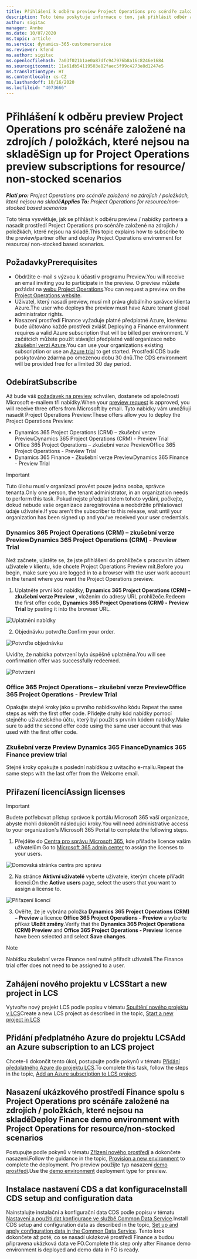 ```yaml
---
title: Přihlášení k odběru preview Project Operations pro scénáře založené na zdrojích / položkách, které nejsou na skladě
description: Toto téma poskytuje informace o tom, jak přihlásit odběr a nasadit Project Operations pro scénáře založené na zdrojích / položkách, které nejsou na skladě.
author: sigitac
manager: Annbe
ms.date: 10/07/2020
ms.topic: article
ms.service: dynamics-365-customerservice
ms.reviewer: kfend
ms.author: sigitac
ms.openlocfilehash: 7a03f021b1ae0a87dfc947976b8a16c8246e1684
ms.sourcegitcommit: 11a61db54119503e82faec5f99c4273e8d1247e5
ms.translationtype: HT
ms.contentlocale: cs-CZ
ms.lasthandoff: 10/16/2020
ms.locfileid: "4073666"
---
```

# <a name="sign-up-for-project-operations-preview-subscriptions-for-resource-non-stocked-scenarios"></a><span data-ttu-id="fca66-103">Přihlášení k odběru preview Project Operations pro scénáře založené na zdrojích / položkách, které nejsou na skladě</span><span class="sxs-lookup"><span data-stu-id="fca66-103">Sign up for Project Operations preview subscriptions for resource/ non-stocked scenarios</span></span>

<span data-ttu-id="fca66-104">_**Platí pro:** Project Operations pro scénáře založené na zdrojích / položkách, které nejsou na skladě_</span><span class="sxs-lookup"><span data-stu-id="fca66-104">_**Applies To:** Project Operations for resource/non-stocked based scenarios_</span></span>

<span data-ttu-id="fca66-105">Toto téma vysvětluje, jak se přihlásit k odběru preview / nabídky partnera a nasadit prostředí Project Operations pro scénáře založené na zdrojích / položkách, které nejsou na skladě.</span><span class="sxs-lookup"><span data-stu-id="fca66-105">This topic explains how to subscribe to the preview/partner offer and deploy Project Operations environment for resource/ non-stocked based scenarios.</span></span>

## <a name="prerequisites"></a><span data-ttu-id="fca66-106">Požadavky</span><span class="sxs-lookup"><span data-stu-id="fca66-106">Prerequisites</span></span>

- <span data-ttu-id="fca66-107">Obdržíte e-mail s výzvou k účasti v programu Preview.</span><span class="sxs-lookup"><span data-stu-id="fca66-107">You will receive an email inviting you to participate in the preview.</span></span> <span data-ttu-id="fca66-108">O preview můžete požádat na [webu Project Operations](https://dynamics.microsoft.com/en-us/project-operations/overview/).</span><span class="sxs-lookup"><span data-stu-id="fca66-108">You can request a preview on the [Project Operations website](https://dynamics.microsoft.com/en-us/project-operations/overview/).</span></span>
- <span data-ttu-id="fca66-109">Uživatel, který nasadí preview, musí mít práva globálního správce klienta Azure.</span><span class="sxs-lookup"><span data-stu-id="fca66-109">The user who deploys the preview must have Azure tenant global administrator rights.</span></span>
- <span data-ttu-id="fca66-110">Nasazení prostředí Finance vyžaduje platné předplatné Azure, kterému bude účtováno každé prostředí zvlášť.</span><span class="sxs-lookup"><span data-stu-id="fca66-110">Deploying a Finance environment requires a valid Azure subscription that will be billed per environment.</span></span> <span data-ttu-id="fca66-111">V začátcích můžete použít stávající předplatné vaší organizace nebo [zkušební verzi Azure](https://azure.microsoft.com/en-us/free/).</span><span class="sxs-lookup"><span data-stu-id="fca66-111">You can use your organizations existing subscription or use an [Azure trial](https://azure.microsoft.com/en-us/free/) to get started.</span></span> <span data-ttu-id="fca66-112">Prostředí CDS bude poskytováno zdarma po omezenou dobu 30 dnů.</span><span class="sxs-lookup"><span data-stu-id="fca66-112">The CDS environment will be provided free for a limited 30 day period.</span></span>

## <a name="subscribe"></a><span data-ttu-id="fca66-113">Odebírat</span><span class="sxs-lookup"><span data-stu-id="fca66-113">Subscribe</span></span>

<span data-ttu-id="fca66-114">Až bude váš [požadavek na preview](https://forms.office.com/FormsPro/Pages/ResponsePage.aspx?id=v4j5cvGGr0GRqy180BHbR56j8lZs0FdAvwT75_WNFyxUMkRDV1NYQU5TNjE2VjhKOVBUNVg2R0s1NC4u) schválen, dostanete od společnosti Microsoft e-mailem tři nabídky.</span><span class="sxs-lookup"><span data-stu-id="fca66-114">When your [preview request](https://forms.office.com/FormsPro/Pages/ResponsePage.aspx?id=v4j5cvGGr0GRqy180BHbR56j8lZs0FdAvwT75_WNFyxUMkRDV1NYQU5TNjE2VjhKOVBUNVg2R0s1NC4u) is approved, you will receive three offers from Microsoft by email.</span></span> <span data-ttu-id="fca66-115">Tyto nabídky vám umožňují nasadit Project Operations Preview:</span><span class="sxs-lookup"><span data-stu-id="fca66-115">These offers allow you to deploy the Project Operations Preview:</span></span>

- <span data-ttu-id="fca66-116">Dynamics 365 Project Operations (CRM) – zkušební verze Preview</span><span class="sxs-lookup"><span data-stu-id="fca66-116">Dynamics 365 Project Operations (CRM) - Preview Trial</span></span>
- <span data-ttu-id="fca66-117">Office 365 Project Operations – zkušební verze Preview</span><span class="sxs-lookup"><span data-stu-id="fca66-117">Office 365 Project Operations - Preview Trial</span></span>
- <span data-ttu-id="fca66-118">Dynamics 365 Finance - Zkušební verze Preview</span><span class="sxs-lookup"><span data-stu-id="fca66-118">Dynamics 365 Finance - Preview Trial</span></span>

> [!IMPORTANT]
> <span data-ttu-id="fca66-119">Tuto úlohu musí v organizaci provést pouze jedna osoba, správce tenanta.</span><span class="sxs-lookup"><span data-stu-id="fca66-119">Only one person, the tenant administrator, in an organization needs to perform this task.</span></span> <span data-ttu-id="fca66-120">Pokud nejste předplatitelem tohoto vydání, počkejte, dokud nebude vaše organizace zaregistrována a neobdržíte přihlašovací údaje uživatele.</span><span class="sxs-lookup"><span data-stu-id="fca66-120">If you aren't the subscriber to this release, wait until your organization has been signed up and you've received your user credentials.</span></span>

### <a name="dynamics-365-project-operations-crm---preview-trial"></a><span data-ttu-id="fca66-121">Dynamics 365 Project Operations (CRM) – zkušební verze Preview</span><span class="sxs-lookup"><span data-stu-id="fca66-121">Dynamics 365 Project Operations (CRM) - Preview Trial</span></span> 

<span data-ttu-id="fca66-122">Než začnete, ujistěte se, že jste přihlášeni do prohlížeče s pracovním účtem uživatele v klientu, kde chcete Project Operations Preview mít.</span><span class="sxs-lookup"><span data-stu-id="fca66-122">Before you begin, make sure you are logged in to a browser with the user work account in the tenant where you want the Project Operations preview.</span></span>

1. <span data-ttu-id="fca66-123">Uplatněte první kód nabídky, **Dynamics 365 Project Operations (CRM) – zkušební verze Preview** , vložením do adresy URL prohlížeče.</span><span class="sxs-lookup"><span data-stu-id="fca66-123">Redeem the first offer code, **Dynamics 365 Project Operations (CRM) - Preview Trial** by pasting it into the browser URL.</span></span>

![Uplatnění nabídky](./media/16RedeemFirstOfferNew.png)

2. <span data-ttu-id="fca66-125">Objednávku potvrďte.</span><span class="sxs-lookup"><span data-stu-id="fca66-125">Confirm your order.</span></span>

![Potvrďte objednávku](./media/17ConfirmOrderNew.png)

<span data-ttu-id="fca66-127">Uvidíte, že nabídka potvrzení byla úspěšně uplatněna.</span><span class="sxs-lookup"><span data-stu-id="fca66-127">You will see confirmation offer was successfully redeemed.</span></span>

![Potvrzení](./media/18OrderConfirmationNew.png)

### <a name="office-365-project-operations---preview-trial"></a><span data-ttu-id="fca66-129">Office 365 Project Operations – zkušební verze Preview</span><span class="sxs-lookup"><span data-stu-id="fca66-129">Office 365 Project Operations - Preview Trial</span></span>

<span data-ttu-id="fca66-130">Opakujte stejné kroky jako u prvního nabídkového kódu.</span><span class="sxs-lookup"><span data-stu-id="fca66-130">Repeat the same steps as with the first offer code.</span></span> <span data-ttu-id="fca66-131">Přidejte druhý kód nabídky pomocí stejného uživatelského účtu, který byl použit s prvním kódem nabídky.</span><span class="sxs-lookup"><span data-stu-id="fca66-131">Make sure to add the second offer code using the same user account that was used with the first offer code.</span></span>

### <a name="dynamics-365-finance-preview-trial"></a><span data-ttu-id="fca66-132">Zkušební verze Preview Dynamics 365 Finance</span><span class="sxs-lookup"><span data-stu-id="fca66-132">Dynamics 365 Finance preview trial</span></span>

<span data-ttu-id="fca66-133">Stejné kroky opakujte s poslední nabídkou z uvítacího e-mailu.</span><span class="sxs-lookup"><span data-stu-id="fca66-133">Repeat the same steps with the last offer from the Welcome email.</span></span>

## <a name="assign-licenses"></a><span data-ttu-id="fca66-134">Přiřazení licencí</span><span class="sxs-lookup"><span data-stu-id="fca66-134">Assign licenses</span></span>

> [!IMPORTANT]
> <span data-ttu-id="fca66-135">Budete potřebovat přístup správce k portálu Microsoft 365 vaší organizace, abyste mohli dokončit následující kroky.</span><span class="sxs-lookup"><span data-stu-id="fca66-135">You will need administrative access to your organization's Microsoft 365 Portal to complete the following steps.</span></span>

1. <span data-ttu-id="fca66-136">Přejděte do [Centra pro správu Microsoft 365](https://portal.office.com/), kde přiřadíte licence vašim uživatelům.</span><span class="sxs-lookup"><span data-stu-id="fca66-136">Go to [Microsoft 365 admin center](https://portal.office.com/) to assign the licenses to your users.</span></span>

![Domovská stránka centra pro správu](./media/14AdminPortal.png)

2. <span data-ttu-id="fca66-138">Na stránce **Aktivní uživatelé** vyberte uživatele, kterým chcete přiřadit licenci.</span><span class="sxs-lookup"><span data-stu-id="fca66-138">On the **Active users** page, select the users that you want to assign a license to.</span></span>

![Přiřazení licencí](./media/15AssignLicenses.png)

3. <span data-ttu-id="fca66-140">Ověřte, že je vybrána položka **Dynamics 365 Project Operations (CRM) – Preview** a licence **Office 365 Project Operations - Preview** a vyberte příkaz **Uložit změny**.</span><span class="sxs-lookup"><span data-stu-id="fca66-140">Verify that the **Dynamics 365 Project Operations (CRM) Preview** and **Office 365 Project Operations - Preview** license have been selected and select **Save changes**.</span></span>

> [!NOTE]
> <span data-ttu-id="fca66-141">Nabídku zkušební verze Finance není nutné přiřadit uživateli.</span><span class="sxs-lookup"><span data-stu-id="fca66-141">The Finance trial offer does not need to be assigned to a user.</span></span>

## <a name="start-a-new-project-in-lcs"></a><span data-ttu-id="fca66-142">Zahájení nového projektu v LCS</span><span class="sxs-lookup"><span data-stu-id="fca66-142">Start a new project in LCS</span></span>

<span data-ttu-id="fca66-143">Vytvořte nový projekt LCS podle popisu v tématu [Spuštění nového projektu v LCS](create-lcs-project.md)</span><span class="sxs-lookup"><span data-stu-id="fca66-143">Create a new LCS project as described in the topic, [Start a new project in LCS](create-lcs-project.md)</span></span>

## <a name="add-an-azure-subscription-to-an-lcs-project"></a><span data-ttu-id="fca66-144">Přidání předplatného Azure do projektu LCS</span><span class="sxs-lookup"><span data-stu-id="fca66-144">Add an Azure subscription to an LCS project</span></span>

<span data-ttu-id="fca66-145">Chcete-li dokončit tento úkol, postupujte podle pokynů v tématu [Přidání předplatného Azure do projektu LCS](resource-add-azure-subscription-lcs-project.md).</span><span class="sxs-lookup"><span data-stu-id="fca66-145">To complete this task, follow the steps in the topic, [Add an Azure subscription to LCS project](resource-add-azure-subscription-lcs-project.md).</span></span>

## <a name="deploy-finance-demo-environment-with-project-operations-for-resourcenon-stocked-scenarios"></a><span data-ttu-id="fca66-146">Nasazení ukázkového prostředí Finance spolu s Project Operations pro scénáře založené na zdrojích / položkách, které nejsou na skladě</span><span class="sxs-lookup"><span data-stu-id="fca66-146">Deploy Finance demo environment with Project Operations for resource/non-stocked scenarios</span></span>

<span data-ttu-id="fca66-147">Postupujte podle pokynů v tématu [Zřízení nového prostředí](resource-provision-new-environment.md) a dokončete nasazení.</span><span class="sxs-lookup"><span data-stu-id="fca66-147">Follow the guidance in the topic, [Provision a new environment](resource-provision-new-environment.md) to complete the deployment.</span></span> <span data-ttu-id="fca66-148">Pro preview použijte typ nasazení [demo prostředí](https://docs.microsoft.com/dynamics365/fin-ops-core/dev-itpro/deployment/deploy-demo-environment).</span><span class="sxs-lookup"><span data-stu-id="fca66-148">Use the [demo environment](https://docs.microsoft.com/dynamics365/fin-ops-core/dev-itpro/deployment/deploy-demo-environment) deployment type for preview.</span></span> 

## <a name="install-cds-setup-and-configuration-data"></a><span data-ttu-id="fca66-149">Instalace nastavení CDS a dat konfigurace</span><span class="sxs-lookup"><span data-stu-id="fca66-149">Install CDS setup and configuration data</span></span>

<span data-ttu-id="fca66-150">Nainstalujte instalační a konfigurační data CDS podle popisu v tématu [Nastavení a použití dat konfigurace ve službě Common Data Service](resource-apply-pro-setup-config-data.md).</span><span class="sxs-lookup"><span data-stu-id="fca66-150">Install CDS setup and configuration data as described in the topic, [Set up and apply configuration data in the Common Data Service](resource-apply-pro-setup-config-data.md).</span></span>
<span data-ttu-id="fca66-151">Tento krok dokončete až poté, co se nasadí ukázkové prostředí Finance a budou připravena ukázková data ve FO.</span><span class="sxs-lookup"><span data-stu-id="fca66-151">Complete this step only after Finance demo environment is deployed and demo data in FO is ready.</span></span>
